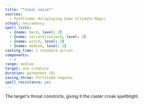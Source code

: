 ```yaml
---
title: "*steal voice*"
sources:
  - Pathfinder Roleplaying Game Ultimate Magic
school: necromancy
spell_lists:
  - {name: bard, level: 2}
  - {name: sorcerer/wizard, level: 2}
  - {name: witch, level: 2}
  - {name: medium, level: 2}
casting_time: 1 standard action
components:
  - V
range: medium
target: one creature
duration: permanent (D)
saving_throw: Fortitude negates
spell_resistance: yes
---
```


The target's throat constricts, giving it the caster croak spellblight.


